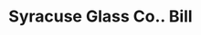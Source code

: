 ---
doi: 10.7916/D8JH4Z99
date_other: '1880'
date_other_textual: 1880-1889
form: printed ephemera
genre:
- Invoices
name:
- Syracuse Glass Co.
object_in_context_url: https://biggert.cul.columbia.edu/items/view/ave_biggert_01681
subject_hierarchical_geographic:
- Syracuse, New York, United States
subject_name:
- Syracuse Glass Co.
title: Syracuse Glass Co.. Bill
sort_title: Syracuse Glass Co.. Bill
call_number: ave_biggert_01681
coordinates:
- 43.04694444444444,-76.14444444444445
pid: ave_biggert_01681
identifiers: ave_biggert_01681
canvas_id: ldpd:396939
permalink: "/items/ave_biggert_01681/"
layout: iiif-image-page
---